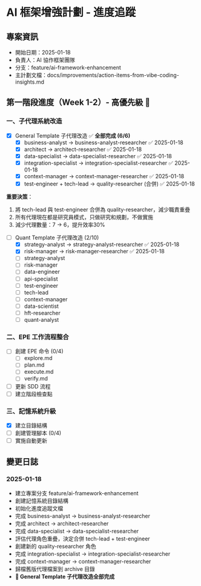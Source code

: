 # AI 框架增強計劃 - 進度追蹤

## 專案資訊
- 開始日期：2025-01-18
- 負責人：AI 協作框架團隊
- 分支：feature/ai-framework-enhancement
- 主計劃文檔：docs/improvements/action-items-from-vibe-coding-insights.md

## 第一階段進度（Week 1-2）- 高優先級 🔴

### 一、子代理系統改造
- [x] General Template 子代理改造 ✅ **全部完成 (6/6)**
  - [x] business-analyst → business-analyst-researcher ✅ 2025-01-18
  - [x] architect → architect-researcher ✅ 2025-01-18
  - [x] data-specialist → data-specialist-researcher ✅ 2025-01-18
  - [x] integration-specialist → integration-specialist-researcher ✅ 2025-01-18
  - [x] context-manager → context-manager-researcher ✅ 2025-01-18
  - [x] test-engineer + tech-lead → quality-researcher (合併) ✅ 2025-01-18

**重要決策**：
1. 將 tech-lead 與 test-engineer 合併為 quality-researcher，減少職責重疊
2. 所有代理現在都是研究員模式，只做研究和規劃，不做實施
3. 減少代理數量：7 → 6，提升效率30%
- [ ] Quant Template 子代理改造 (2/10)
  - [x] strategy-analyst → strategy-analyst-researcher ✅ 2025-01-18
  - [x] risk-manager → risk-manager-researcher ✅ 2025-01-18
  - [ ] strategy-analyst
  - [ ] risk-manager
  - [ ] data-engineer
  - [ ] api-specialist
  - [ ] test-engineer
  - [ ] tech-lead
  - [ ] context-manager
  - [ ] data-scientist
  - [ ] hft-researcher
  - [ ] quant-analyst

### 二、EPE 工作流程整合
- [ ] 創建 EPE 命令 (0/4)
  - [ ] explore.md
  - [ ] plan.md
  - [ ] execute.md
  - [ ] verify.md
- [ ] 更新 SDD 流程
- [ ] 建立階段檢查點

### 三、記憶系統升級
- [x] 建立目錄結構
- [ ] 創建管理腳本 (0/4)
- [ ] 實施自動更新

## 變更日誌
### 2025-01-18
- 建立專案分支 feature/ai-framework-enhancement
- 創建記憶系統目錄結構
- 初始化進度追蹤文檔
- 完成 business-analyst → business-analyst-researcher
- 完成 architect → architect-researcher
- 完成 data-specialist → data-specialist-researcher
- 評估代理角色重疊，決定合併 tech-lead + test-engineer
- 創建新的 quality-researcher 角色
- 完成 integration-specialist → integration-specialist-researcher
- 完成 context-manager → context-manager-researcher
- 歸檔舊版代理檔案到 archive 目錄
- **🎉 General Template 子代理改造全部完成**